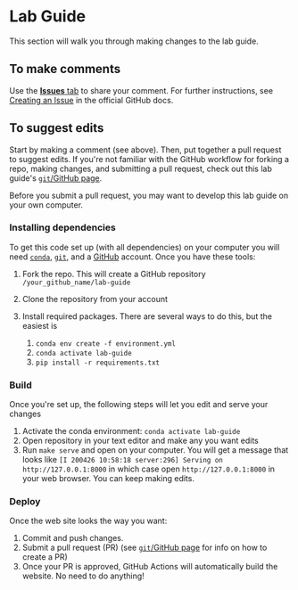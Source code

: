 # Lab Guide

This section will walk you through making changes to the lab guide.

## To make comments

Use the [**Issues** tab](https://github.com/dossgollin-lab/lab-guide/issues) to share your comment.
For further instructions, see [Creating an Issue](https://docs.github.com/en/free-pro-team@latest/github/managing-your-work-on-github/creating-an-issue) in the official GitHub docs.

## To suggest edits

Start by making a comment (see above).
Then, put together a pull request to suggest edits.
If you're not familiar with the GitHub workflow for forking a repo, making changes, and submitting a pull request, check out this lab guide's [`git`/GitHub page](../coding/git.md).

Before you submit a pull request, you may want to develop this lab guide on your own computer.

### Installing dependencies

To get this code set up (with all dependencies) on your computer you will need [`conda`](../coding/conda.md), [`git`](../coding/git.md), and a [GitHub](../coding/git.md) account.
Once you have these tools:

1. Fork the repo. This will create a GitHub repository `/your_github_name/lab-guide`
1. Clone the repository from your account
1. Install required packages. There are several ways to do this, but the easiest is

    1. `conda env create -f environment.yml`
    1. `conda activate lab-guide`
    1. `pip install -r requirements.txt`

### Build

Once you're set up, the following steps will let you edit and serve your changes

1. Activate the conda environment: `conda activate lab-guide`
1. Open repository in your text editor and make any you want edits
1. Run `make serve` and open on your computer. You  will get a message that looks like `[I 200426 10:58:18 server:296] Serving on http://127.0.0.1:8000` in which case open `http://127.0.0.1:8000` in your web browser. You can keep making edits.

### Deploy

Once the web site looks the way you want:

1. Commit and push changes.
1. Submit a pull request (PR) (see [`git`/GitHub page](../coding/git.md) for info on how to create a PR)
1. Once your PR is approved, GitHub Actions will automatically build the website. No need to do anything!
